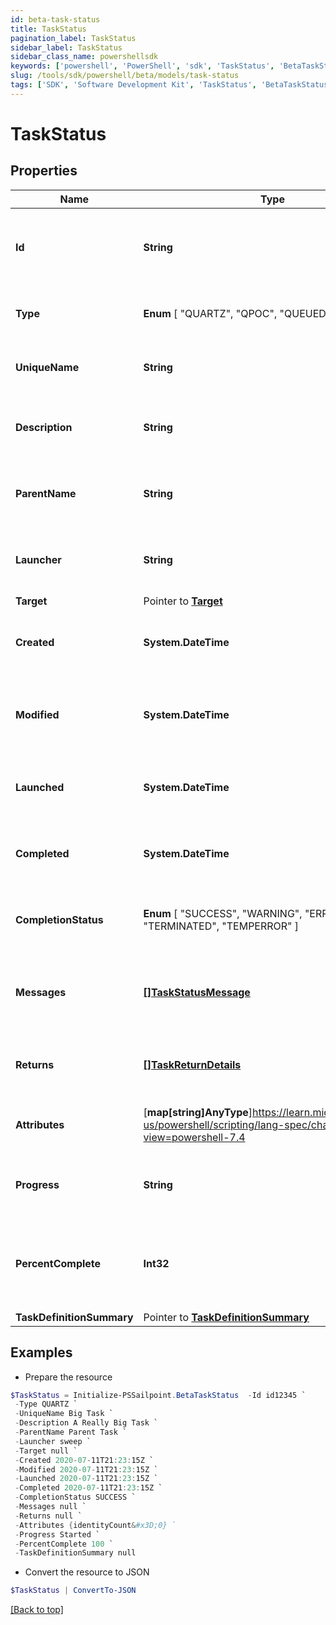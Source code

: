 ```yaml
---
id: beta-task-status
title: TaskStatus
pagination_label: TaskStatus
sidebar_label: TaskStatus
sidebar_class_name: powershellsdk
keywords: ['powershell', 'PowerShell', 'sdk', 'TaskStatus', 'BetaTaskStatus'] 
slug: /tools/sdk/powershell/beta/models/task-status
tags: ['SDK', 'Software Development Kit', 'TaskStatus', 'BetaTaskStatus']
---
```



# TaskStatus

## Properties

Name | Type | Description | Notes
------------ | ------------- | ------------- | -------------
**Id** |  **String** | System-generated unique ID of the task this TaskStatus represents | [required]
**Type** |   **Enum** [  "QUARTZ",    "QPOC",    "QUEUED_TASK" ] | Type of task this TaskStatus represents | [required]
**UniqueName** |  **String** | Name of the task this TaskStatus represents | [required]
**Description** |  **String** | Description of the task this TaskStatus represents | [required]
**ParentName** |  **String** | Name of the parent of the task this TaskStatus represents | [required]
**Launcher** |  **String** | Service to execute the task this TaskStatus represents | [required]
**Target** |  Pointer to [**Target**](target) |  | [optional] 
**Created** |  **System.DateTime** | Creation date of the task this TaskStatus represents | [required]
**Modified** |  **System.DateTime** | Last modification date of the task this TaskStatus represents | [required]
**Launched** |  **System.DateTime** | Launch date of the task this TaskStatus represents | [required]
**Completed** |  **System.DateTime** | Completion date of the task this TaskStatus represents | [required]
**CompletionStatus** |   **Enum** [  "SUCCESS",    "WARNING",    "ERROR",    "TERMINATED",    "TEMPERROR" ] | Completion status of the task this TaskStatus represents | [required]
**Messages** |  [**[]TaskStatusMessage**](task-status-message) | Messages associated with the task this TaskStatus represents | [required]
**Returns** |  [**[]TaskReturnDetails**](task-return-details) | Return values from the task this TaskStatus represents | [required]
**Attributes** |  [**map[string]AnyType**]https://learn.microsoft.com/en-us/powershell/scripting/lang-spec/chapter-04?view=powershell-7.4 | Attributes of the task this TaskStatus represents | [required]
**Progress** |  **String** | Current progress of the task this TaskStatus represents | [required]
**PercentComplete** |  **Int32** | Current percentage completion of the task this TaskStatus represents | [required]
**TaskDefinitionSummary** |  Pointer to [**TaskDefinitionSummary**](task-definition-summary) |  | [optional] 

## Examples

- Prepare the resource
```powershell
$TaskStatus = Initialize-PSSailpoint.BetaTaskStatus  -Id id12345 `
 -Type QUARTZ `
 -UniqueName Big Task `
 -Description A Really Big Task `
 -ParentName Parent Task `
 -Launcher sweep `
 -Target null `
 -Created 2020-07-11T21:23:15Z `
 -Modified 2020-07-11T21:23:15Z `
 -Launched 2020-07-11T21:23:15Z `
 -Completed 2020-07-11T21:23:15Z `
 -CompletionStatus SUCCESS `
 -Messages null `
 -Returns null `
 -Attributes {identityCount&#x3D;0} `
 -Progress Started `
 -PercentComplete 100 `
 -TaskDefinitionSummary null
```

- Convert the resource to JSON
```powershell
$TaskStatus | ConvertTo-JSON
```


[[Back to top]](#) 

